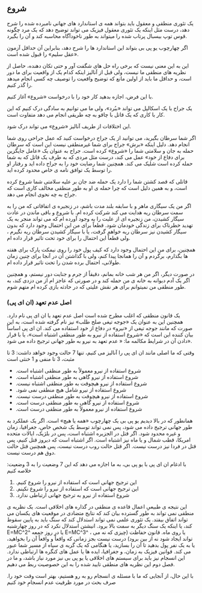 ## شروع

یک تئوری منطقی و معقول باید بتواند همه ی استاندارد های جهانی نامبرده شده را شرح دهد، درست مثل اینکه یک تئوری معقول فیزیک می تواند توضیح دهد که یک مرد چگونه قوس توپ بیسبال پرتاب شده را میتواند به طور ناخودآگاه محاسبه کند و آن را بگیرد.

اگر چهارچوب یو پی بی بتواند این استاندارد ها را شرح دهد، بنابراین آن حداقل آزمون «عقل سلیم» را قبول شده است. 

این به این معنی نیست که برخی راه حل  های شگفت آور  و حتی تکان دهنده، حاصل از نظریه های منطقی ما نیست، ولی قبل از آنالیز اینکه کدام یک از واقعیت برای ما دور است، و حداقل ما باید از اولین مانع که توضیح واقعیت را توصیف چه کسی انجام میدهد  را گذر کنیم.

با این فرض، اجازه بدهید کار خود را  با درخواست «شروع» آغاز کنیم.

یک جراح با یک اسکالپل می تواند «ببُرد»، ولی ما می توانیم به سادگی درک کنیم که این کار با کاری که یک قاتل با چاقو به چه طریقی انجام می دهد متفاوت است.

این اختلافات از طریف آنالیز «شروع» می تواند درک شود.

اگر شما سرطان بگیرید، می توانید از یک جراح درخواست کنید که عمل جراحی روی شما انجام دهد. دلیل اینکه «برش» جراح برای شما غیرمنطقی نیست این است که سرطان حمله به جان و سلامتی شما را «شروع» کرده است. جراح به عنوان یک «عامل جایگزین برای دفاع از خود» عمل می کند، درست مثل مردی که به طرف یک قاتل که به شما حمله کرده است شلیک می کند. همچنین شما رضایت خود را به جراح داده اید و رفتار او را توسط یک توافق نامه ی خاص محدود کرده اید.

قاتلی که قصد کشتن شما را  دارد یک حمله ضد جان بر علیه سلامتی شما شروع کرده است، و به همین دلیل است که چرا حمله ی او به طور منطقی مخالف کاری است که جراح به چه نحوی انجام می دهد. 

اگر من یک سیگاری ماهر و با سابقه بلند مدت باشم، در زنجیره ی اتفاقاتی که من را به سمت سرطان ریه هدایت می کند شرکت کرده ام. با شروع و باقی ماندن در عادت سیگار کشیدن، من زنجیره ای از علیت را به وجود آورده ام که می تواند منجر به یک تهدید خطرناک برای زندگی خودمان شود. قطعاً برای من این احتمال وجود دارد که بدون سیگار کشیدن نیز سرطان ریه خواهم گرفت، یا با سیگار کشیدن سرطان ریه نگیرم ، ولی قطعاً این احتمال را برای خود تحت تاثیر قرار داده ام. 

همچنین، برای من این احتمال وجود دارد که کیف پول خود را روی نیمکت پارک برای هفته ها بگذارم، برگردم و آن را همانجا پیدا کنم، ولی با گذاشتن آن در آنجا برای چنین زمان طولانی، احتمال برده شدن را تحت تاثیر قرار داده ام.

در صورت دیگر، اگر من هر شب خانه بمانم، دقیقاً از جرم و جنایت دور نیستم، و همچنین اگر یک آدم دیوانه به خانه ی من حمله کند و در صورتی که عاجز ام از من دزدی کند، به طور منطقی من نمیتوانم برای هر نقش علیتی که در حادثه بازی کرده ام متهم شوم. 

### (اصل عدم تعهد (ان ای پی

یک قانون منطقی که اغلب مطرح شده است اصل عدم تعهد یا ان ای پی نام دارد. همچنین این به عنوان یک «جوجه تیغی صلح طلب» نیز نام گرفته شده است، به این صورت که مانند جوجه تیغی از «نیرو» در دفاع از خود استفاده می کند. ان ای پی  اساساً بیان کننده این است که «شروع استفاده از نیرو به طور منطقی اشتباه است»، یا با قرار دادن آن در شرایط مکالمه ما: « عدم تعهد به نیرو به طور جهانی ترجیح داده می شود». 

وقتی که ما اصلی مانند ان ای پی را آنالیز می کنیم، تنها 7 حالت وجود خواهد داشت: 3 تا مثبت، 3 تا منفی و 1 خنثی است

- .شروع استفاده از نیرو معمولاً به طور منظقی اشتباه است
- .شروع استفاده از نیرو گاهی به طور منطقی اشتباه است
- .شروع استفاده از نیرو هیچوقت به طور منطقی اشتباه نیست
- .شروع استفاده از نیرو شامل هیچ منطقی نمی شود
- .شروع استفاده از نیرو هیچوقت به طور منطقی درست نیست
- .شروع استفاده از نیرو گاهی به طور منطقی درست است
- .شروع استفاده از نیرو معمولاً به طور منطقی درست است

همانطور که در بالا دیدیم یو پی بی یک چهارچوب «همه یا هیچ» است. اگر یک عملکرد به طور جهانی ترجیح داده می شود، پس نمی تواند توسط یک شخص خاص، جغرافیا، زمان و غیره محدود شود. اگر قتل در الجزیره اشتباه است، پس در بلژیک، ایالات متحده امریکا، قطب شمال و یا ماه نیز اشتباه است. اگر اشتباه است که دیروز قتل کنیم، پس قتل در فردا نیز درست نیست. اگر قتل حالت روب درست نیست، پس همچنین قتل حالت دوق هم درست نیست. 

:با ادغام ان ای پی  با یو پی بی، به ما اجازه می دهد که این 7 وضعیت را به 3 وضعیت خلاصه کنیم

1. .این ترجیح جهانی است که استفاده از نیرو را شروع کنیم
2. .این ترجیح جهانی است که استفاده از نیرو را شروع نکینم
3. .شروع استفاده از نیرو به ترجیح جهانی ارتباطی ندارد

این نتیجه ی طبیعیِ اعمال قاعده ی منطقی در گذاره های اخلاقی است. یک نظریه ی منطقی نمی تواند به طور گسترده بیان کند که نتایج متضادی در موقعیت های یکسان می تواند اتفاق بیفتد. یک تئوری علمی نمی تواند استدلال کند که سنگ باید به پایین سقوط کند، یا اینکه یک سنگ دیگر به سمت بالا برود. انیشتن استدلال نکرد که در روز چهارشنبه E=MC^2^ یا در روز جمعه E=MC^3^ ، یا روی ماه. قانون حفاظت (چیزی که نه می تواند ایجاد شود نه از بین برود) درست نیست بجز زمانی که واقعاً و واقعاً آن را بخواهید، یا به یک نفر پول بدهید تا آن را بسازید، یا هنگامی که یک گربه ی سیاه از مسیر شما عبور می کند. قوانین فیزیک به زمان، و جغرافیا، ایده ها یا عمل های کنگره ها ارتباطی ندارد. این انسجام نیز باید برای سیستم های اخلاقی یا یو پی بی نیز مورد نیاز باشد، و ما در فصل دوم  این نظریه های منطقی تایید شده را به این خصوصیت ربط می دهیم.

.با این حال، از آنجایی که ما با مسئله ی انسجام رو به رو هستیم، بهتر است وقت خود را صرف بحث در مورد ظرفیت عدم انسجامِ خود کنیم

